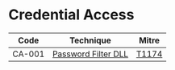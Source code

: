 # Credential Access

|Code     |Technique               |Mitre     |
|---------|------------------------|----------|
|CA-001   |[Password Filter DLL](https://pentestlab.blog/2020/02/10/credential-access-password-filter-dll/)|[T1174](https://attack.mitre.org/techniques/T1174/)|
